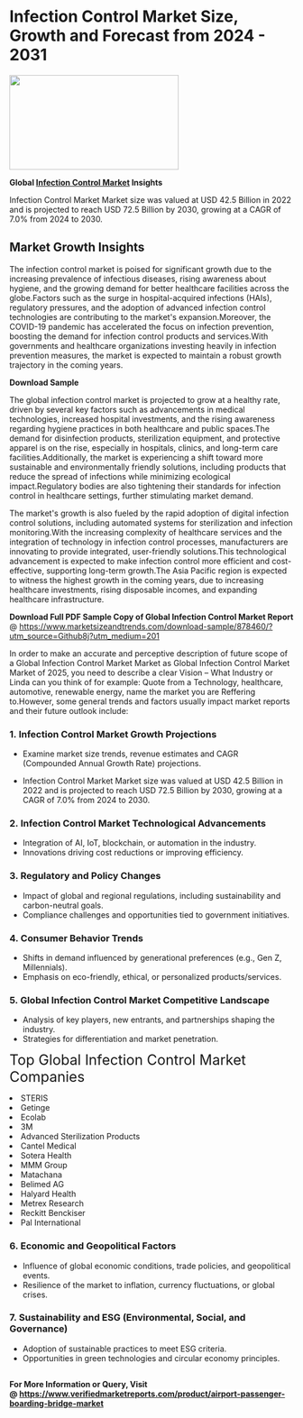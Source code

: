 <H1>Infection Control Market Size, Growth and Forecast from 2024 - 2031</H1><img class="aligncenter size-medium wp-image-584254" src="https://thirdeyenews.in/wp-content/uploads/2024/09/Global-Market-Research-300x168.jpeg" alt="" width="300" height="168" /><p><strong>Global&nbsp;<a href="https://www.marketsizeandtrends.com/download-sample/878460/?utm_source=Github8j?utm_medium=201">Infection Control Market</a> Insights</strong></p><p>Infection Control Market Market size was valued at USD 42.5 Billion in 2022 and is projected to reach USD 72.5 Billion by 2030, growing at a CAGR of 7.0% from 2024 to 2030.</p><p><h2>Market Growth Insights</h2> <p>The infection control market is poised for significant growth due to the increasing prevalence of infectious diseases, rising awareness about hygiene, and the growing demand for better healthcare facilities across the globe.Factors such as the surge in hospital-acquired infections (HAIs), regulatory pressures, and the adoption of advanced infection control technologies are contributing to the market's expansion.Moreover, the COVID-19 pandemic has accelerated the focus on infection prevention, boosting the demand for infection control products and services.With governments and healthcare organizations investing heavily in infection prevention measures, the market is expected to maintain a robust growth trajectory in the coming years.</p> <p><strong>Download Sample</strong></p> <p>The global infection control market is projected to grow at a healthy rate, driven by several key factors such as advancements in medical technologies, increased hospital investments, and the rising awareness regarding hygiene practices in both healthcare and public spaces.The demand for disinfection products, sterilization equipment, and protective apparel is on the rise, especially in hospitals, clinics, and long-term care facilities.Additionally, the market is experiencing a shift toward more sustainable and environmentally friendly solutions, including products that reduce the spread of infections while minimizing ecological impact.Regulatory bodies are also tightening their standards for infection control in healthcare settings, further stimulating market demand.</p> <p>The market's growth is also fueled by the rapid adoption of digital infection control solutions, including automated systems for sterilization and infection monitoring.With the increasing complexity of healthcare services and the integration of technology in infection control processes, manufacturers are innovating to provide integrated, user-friendly solutions.This technological advancement is expected to make infection control more efficient and cost-effective, supporting long-term growth.The Asia Pacific region is expected to witness the highest growth in the coming years, due to increasing healthcare investments, rising disposable incomes, and expanding healthcare infrastructure.</p> <p><span class=""><strong>Download Full PDF Sample Copy of Global Infection Control Market Report</strong> @ <a href="https://www.marketsizeandtrends.com/download-sample/878460/?utm_source=Github8j?utm_medium=201" target="_blank">https://www.marketsizeandtrends.com/download-sample/878460/?utm_source=Github8j?utm_medium=201</a></span></p><p>In order to make an accurate and perceptive description of future scope of a Global&nbsp;Infection Control Market Market as Global&nbsp;Infection Control Market Market of 2025, you need to describe a clear Vision &ndash; What Industry or Linda can you think of for example: Quote from a Technology, healthcare, automotive, renewable energy, name the market you are Reffering to.However, some general trends and factors usually impact market reports and their future outlook include:</p><h3>1.&nbsp;<strong>Infection Control Market Growth Projections</strong></h3><ul><li>Examine market size trends, revenue estimates and CAGR (Compounded Annual Growth Rate) projections.</li><li><p>Infection Control Market Market size was valued at USD 42.5 Billion in 2022 and is projected to reach USD 72.5 Billion by 2030, growing at a CAGR of 7.0% from 2024 to 2030.</p></li></ul><h3>2.&nbsp;<strong>Infection Control Market Technological Advancements</strong></h3><ul><li>Integration of AI, IoT, blockchain, or automation in the industry.</li><li>Innovations driving cost reductions or improving efficiency.</li></ul><h3>3.&nbsp;<strong>Regulatory and Policy Changes</strong></h3><ul><li>Impact of global and regional regulations, including sustainability and carbon-neutral goals.</li><li>Compliance challenges and opportunities tied to government initiatives.</li></ul><h3>4.&nbsp;<strong>Consumer Behavior Trends</strong></h3><ul><li>Shifts in demand influenced by generational preferences (e.g., Gen Z, Millennials).</li><li>Emphasis on eco-friendly, ethical, or personalized products/services.</li></ul><h3>5.&nbsp;<strong>Global Infection Control Market Competitive Landscape</strong></h3><ul><li>Analysis of key players, new entrants, and partnerships shaping the industry.</li><li>Strategies for differentiation and market penetration.</li></ul><p data-pm-slice="1 1 []"><span style="color: inherit; font-family: inherit; font-size: 25px;">Top Global Infection Control Market Companies</span></p><div class="" data-test-id=""><p><li>STERIS</li><li> Getinge</li><li> Ecolab</li><li> 3M</li><li> Advanced Sterilization Products</li><li> Cantel Medical</li><li> Sotera Health</li><li> MMM Group</li><li> Matachana</li><li> Belimed AG</li><li> Halyard Health</li><li> Metrex Research</li><li> Reckitt Benckiser</li><li> Pal International</li></p></div><h3>6.&nbsp;<strong>Economic and Geopolitical Factors</strong></h3><ul><li>Influence of global economic conditions, trade policies, and geopolitical events.</li><li>Resilience of the market to inflation, currency fluctuations, or global crises.</li></ul><h3>7.&nbsp;<strong>Sustainability and ESG (Environmental, Social, and Governance)</strong></h3><ul><li>Adoption of sustainable practices to meet ESG criteria.</li><li>Opportunities in green technologies and circular economy principles.</li></ul><h2><strong style="font-size: 14px;">For More Information or Query, Visit @&nbsp;</strong><a style="background-color: #ffffff; font-size: 14px;" href="https://www.marketsizeandtrends.com/report/infection-control-market/" target="_blank">https://www.verifiedmarketreports.com/product/airport-passenger-boarding-bridge-market</a></h2>
